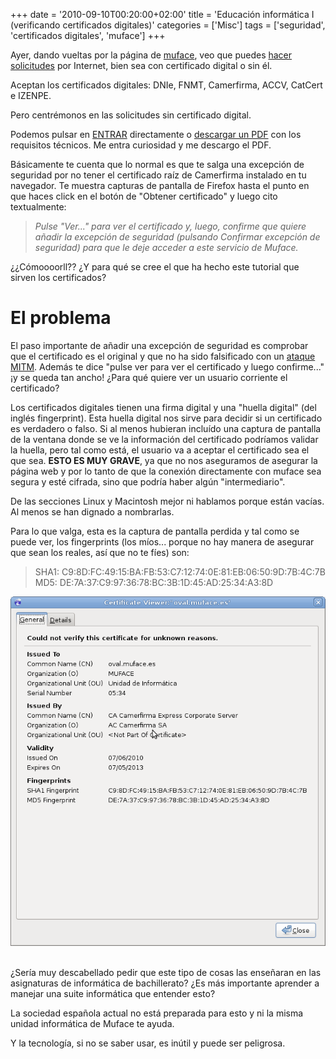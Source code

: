 +++
date = '2010-09-10T00:20:00+02:00'
title = 'Educación informática I (verificando certificados digitales)'
categories = ['Misc']
tags = ['seguridad', 'certificados digitales', 'muface']
+++

Ayer, dando vueltas por la página de [muface](http://muface.es), veo que puedes [hacer solicitudes](http://www.mpr.es/muface/oficina_virtual/solicitudes_por_internet/solicitudes_por_internet-ides-idweb.html) por Internet, bien sea con certificado digital o sin él.

Aceptan los certificados digitales: DNIe, FNMT, Camerfirma, ACCV, CatCert e IZENPE.

Pero centrémonos en las solicitudes sin certificado digital.

Podemos pulsar en [ENTRAR](https://oval.muface.es/mut_sc/) directamente o [descargar un PDF](www.mpr.es/muface/oficina_virtual/common/ReqTecAccesoSC_EXT.pdf) con los requisitos técnicos. Me entra curiosidad y me descargo el PDF.

Básicamente te cuenta que lo normal es que te salga una excepción de seguridad por no tener el certificado raíz de Camerfirma instalado en tu navegador. Te muestra capturas de pantalla de Firefox hasta el punto en que haces click en el botón de "Obtener certificado" y luego cito textualmente:

> *Pulse "Ver..." para ver el certificado y, luego, confirme que quiere añadir la excepción de seguridad (pulsando Confirmar excepción de seguridad) para que le deje acceder a este servicio de Muface.*

¿¿Cómoooorll?? ¿Y para qué se cree el que ha hecho este tutorial que sirven los certificados?

# El problema

El paso importante de añadir una excepción de seguridad es comprobar que el certificado es el original y que no ha sido falsificado con un [ataque MITM](http://es.wikipedia.org/wiki/Ataque_Man-in-the-middle). Además te dice "pulse ver para ver el certificado y luego confirme..." ¡y se queda tan ancho! ¿Para qué quiere ver un usuario corriente el certificado?

Los certificados digitales tienen una firma digital y una "huella digital" (del inglés fingerprint). Esta huella digital nos sirve para decidir si un certificado es verdadero o falso. Si al menos hubieran incluído una captura de pantalla de la ventana donde se ve la información del certificado podríamos validar la huella, pero tal como está, el usuario va a aceptar el certificado sea el que sea. **ESTO ES MUY GRAVE**, ya que no nos aseguramos de asegurar la página web y por lo tanto de que la conexión directamente con muface sea segura y esté cifrada, sino que podría haber algún "intermediario".

De las secciones Linux y Macintosh mejor ni hablamos porque están vacías. Al menos se han dignado a nombrarlas.

Para lo que valga, esta es la captura de pantalla perdida y tal como se puede ver, los fingerprints (los míos... porque no hay manera de asegurar que sean los reales, así que no te fíes) son:

> SHA1: C9:8D:FC:49:15:BA:FB:53:C7:12:74:0E:81:EB:06:50:9D:7B:4C:7B
> MD5: DE:7A:37:C9:97:36:78:BC:3B:1D:45:AD:25:34:A3:8D

![firefox certificado muface](/img/Screenshot-Certificate%20Viewer:"oval.muface.es".png)   

¿Sería muy descabellado pedir que este tipo de cosas las enseñaran en las asignaturas de informática de bachillerato? ¿Es más importante aprender a manejar una suite informática que entender esto?

La sociedad española actual no está preparada para esto y ni la misma unidad informática de Muface te ayuda.

Y la tecnología, si no se saber usar, es inútil y puede ser peligrosa.
